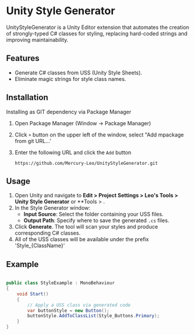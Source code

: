 # Unity Style Generator

UnityStyleGenerator is a Unity Editor extension that automates the creation of strongly-typed C# classes for styling, replacing hard-coded strings and improving maintainability.

## Features

- Generate C# classes from USS (Unity Style Sheets).
- Eliminate magic strings for style class names.

## Installation

Installing as GIT dependency via Package Manager
1. Open Package Manager (Window -> Package Manager)
2. Click `+` button on the upper left of the window, select "Add mpackage from git URL...'
3. Enter the following URL and click the `Add` button

   ```
   https://github.com/Mercury-Leo/UnityStyleGenerator.git
   ```

## Usage

1. Open Unity and navigate to **Edit > Project Settings > Leo's Tools > Unity Style Generator** or **Tools > .
2. In the Style Generator window:
   - **Input Source**: Select the folder containing your USS files.
   - **Output Path**: Specify where to save the generated `.cs` files.
3. Click **Generate**. The tool will scan your styles and produce corresponding C# classes.
4. All of the USS classes will be available under the prefix 'Style_{ClassName}'

## Example

```csharp

public class StyleExample : MonoBehaviour
{
    void Start()
    {
        // Apply a USS class via generated code
        var buttonStyle = new Button();
        buttonStyle.AddToClassList(Style_Buttons.Primary);
    }
}
```
